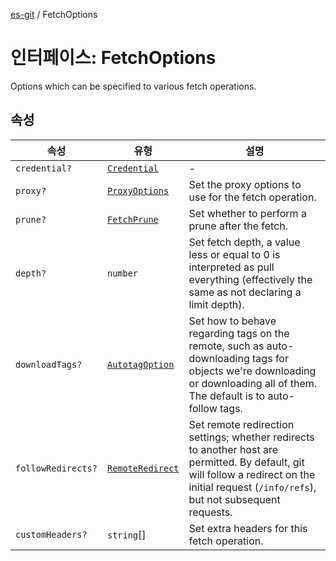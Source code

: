 [es-git](../globals.md) / FetchOptions

# 인터페이스: FetchOptions

Options which can be specified to various fetch operations.

## 속성

| 속성 | 유형 | 설명 |
| ------ | ------ | ------ |
| <a id="credential"></a> `credential?` | [`Credential`](../type-aliases/Credential.md) | - |
| <a id="proxy"></a> `proxy?` | [`ProxyOptions`](ProxyOptions.md) | Set the proxy options to use for the fetch operation. |
| <a id="prune"></a> `prune?` | [`FetchPrune`](../type-aliases/FetchPrune.md) | Set whether to perform a prune after the fetch. |
| <a id="depth"></a> `depth?` | `number` | Set fetch depth, a value less or equal to 0 is interpreted as pull everything (effectively the same as not declaring a limit depth). |
| <a id="downloadtags"></a> `downloadTags?` | [`AutotagOption`](../type-aliases/AutotagOption.md) | Set how to behave regarding tags on the remote, such as auto-downloading tags for objects we're downloading or downloading all of them. The default is to auto-follow tags. |
| <a id="followredirects"></a> `followRedirects?` | [`RemoteRedirect`](../type-aliases/RemoteRedirect.md) | Set remote redirection settings; whether redirects to another host are permitted. By default, git will follow a redirect on the initial request (`/info/refs`), but not subsequent requests. |
| <a id="customheaders"></a> `customHeaders?` | `string`[] | Set extra headers for this fetch operation. |
